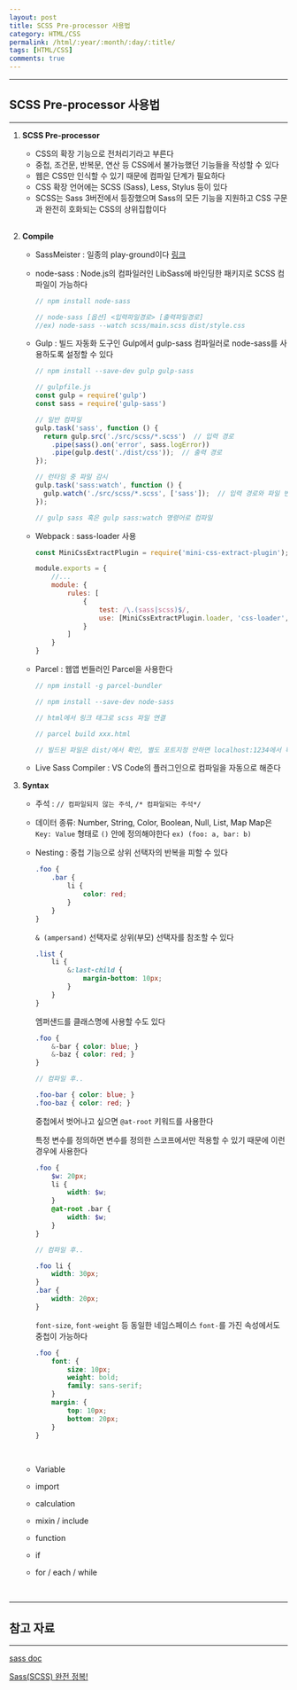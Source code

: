 ```yaml
---
layout: post
title: SCSS Pre-processor 사용법
category: HTML/CSS
permalink: /html/:year/:month/:day/:title/
tags: [HTML/CSS]
comments: true
---
```


---

## SCSS Pre-processor 사용법

---

1. **SCSS Pre-processor**

   * CSS의 확장 기능으로 전처리기라고 부른다
   * 중첩, 조건문, 반복문, 연산 등 CSS에서 불가능했던 기능들을 작성할 수 있다
   * 웹은 CSS만 인식할 수 있기 때문에 컴파일 단계가 필요하다
   * CSS 확장 언어에는 SCSS (Sass), Less, Stylus 등이 있다
   * SCSS는 Sass 3버전에서 등장했으며 Sass의 모든 기능을 지원하고 CSS 구문과 완전히 호화되는 CSS의 상위집합이다

   <br>

2. **Compile**

   * SassMeister :  일종의 play-ground이다 [링크](https://www.sassmeister.com/)

   * node-sass :  Node.js의 컴파일러인 LibSass에 바인딩한 패키지로 SCSS 컴파일이 가능하다

     ```javascript
     // npm install node-sass
     
     // node-sass [옵션] <입력파일경로> [출력파일경로]
     //ex) node-sass --watch scss/main.scss dist/style.css
     ```

   * Gulp : 빌드 자동화 도구인 Gulp에서 gulp-sass 컴파일러로 node-sass를 사용하도록 설정할 수 있다

     ```javascript
     // npm install --save-dev gulp gulp-sass
     
     // gulpfile.js
     const gulp = require('gulp')
     const sass = require('gulp-sass')
     
     // 일반 컴파일
     gulp.task('sass', function () {
       return gulp.src('./src/scss/*.scss')  // 입력 경로
         .pipe(sass().on('error', sass.logError))
         .pipe(gulp.dest('./dist/css'));  // 출력 경로
     });
     
     // 런타임 중 파일 감시
     gulp.task('sass:watch', function () {
       gulp.watch('./src/scss/*.scss', ['sass']);  // 입력 경로와 파일 변경 감지 시 실행할 Actions(Task Name)
     });
     
     // gulp sass 혹은 gulp sass:watch 명령어로 컴파일
     ```

   * Webpack : sass-loader 사용

     ```javascript
     const MiniCssExtractPlugin = require('mini-css-extract-plugin');
     
     module.exports = {
         //...
         module: {
             rules: [
                 {
                     test: /\.(sass|scss)$/,
                     use: [MiniCssExtractPlugin.loader, 'css-loader', 'sass-loader'],
                 }
             ]
         }
     }
     ```

   * Parcel : 웹앱 번들러인 Parcel을 사용한다

     ```javascript
     // npm install -g parcel-bundler
     
     // npm install --save-dev node-sass
     
     // html에서 링크 태그로 scss 파일 연결
     
     // parcel build xxx.html
     
     // 빌드된 파일은 dist/에서 확인, 별도 포트지정 안하면 localhost:1234에서 확인 가능
     ```

   * Live Sass Compiler : VS Code의 플러그인으로 컴파일을 자동으로 해준다

3. **Syntax**

   * 주석 : `// 컴파일되지 않는 주석`, `/* 컴파일되는 주석*/`

   * 데이터 종류: Number, String, Color, Boolean, Null, List, Map
     Map은 `Key: Value` 형태로 `()` 안에 정의해야한다 `ex) (foo: a, bar: b)`

   * Nesting : 중첩 기능으로 상위 선택자의 반복을 피할 수 있다

     ```scss
     .foo {
         .bar {
             li {
                 color: red;
             }
         }
     }
     ```

     `& (ampersand)` 선택자로 상위(부모) 선택자를 참조할 수 있다

     ```scss
     .list {
         li {
             &:last-child {
                 margin-bottom: 10px;
             }
         }
     }
     ```

     엠퍼샌드를 클래스명에 사용할 수도 있다

     ```scss
     .foo {
         &-bar { color: blue; }
         &-baz { color: red; }
     }
     
     // 컴파일 후..
     
     .foo-bar { color: blue; }
     .foo-baz { color: red; }
     ```

     중첩에서 벗어나고 싶으면 `@at-root` 키워드를 사용한다

     특정 변수를 정의하면 변수를 정의한 스코프에서만 적용할 수 있기 때문에 이런 경우에 사용한다

     ```scss
     .foo {
         $w: 20px;
         li {
             width: $w;
         }
         @at-root .bar {
             width: $w;
         }
     }
     
     // 컴파일 후..
     
     .foo li {
         width: 30px;
     }
     .bar {
         width: 20px;
     }
     ```

     `font-size`, `font-weight` 등 동일한 네임스페이스 `font-`를 가진 속성에서도 중첩이 가능하다

     ```scss
     .foo {
         font: {
             size: 10px;
             weight: bold;
             family: sans-serif;
         }
         margin: {
             top: 10px;
             bottom: 20px;
         }
     }
     ```

     <br>

   * Variable

   * import

   * calculation

   * mixin / include

   * function

   * if

   * for / each / while

<br>

---

## 참고 자료

---

[sass doc](https://sass-lang.com/guide)

[Sass(SCSS) 완전 정복!](https://heropy.blog/2018/01/31/sass/)

[]()